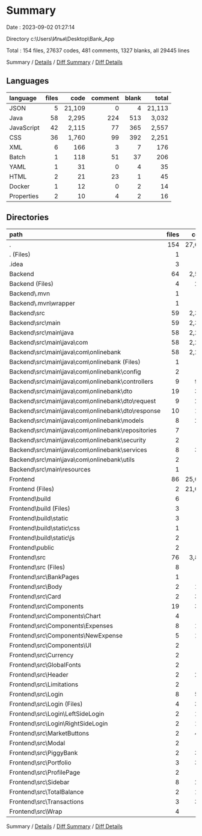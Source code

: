 # Summary

Date : 2023-09-02 01:27:14

Directory c:\\Users\\Илья\\Desktop\\Bank_App

Total : 154 files,  27637 codes, 481 comments, 1327 blanks, all 29445 lines

Summary / [Details](details.md) / [Diff Summary](diff.md) / [Diff Details](diff-details.md)

## Languages
| language | files | code | comment | blank | total |
| :--- | ---: | ---: | ---: | ---: | ---: |
| JSON | 5 | 21,109 | 0 | 4 | 21,113 |
| Java | 58 | 2,295 | 224 | 513 | 3,032 |
| JavaScript | 42 | 2,115 | 77 | 365 | 2,557 |
| CSS | 36 | 1,760 | 99 | 392 | 2,251 |
| XML | 6 | 166 | 3 | 7 | 176 |
| Batch | 1 | 118 | 51 | 37 | 206 |
| YAML | 1 | 31 | 0 | 4 | 35 |
| HTML | 2 | 21 | 23 | 1 | 45 |
| Docker | 1 | 12 | 0 | 2 | 14 |
| Properties | 2 | 10 | 4 | 2 | 16 |

## Directories
| path | files | code | comment | blank | total |
| :--- | ---: | ---: | ---: | ---: | ---: |
| . | 154 | 27,637 | 481 | 1,327 | 29,445 |
| . (Files) | 1 | 31 | 0 | 4 | 35 |
| .idea | 3 | 23 | 0 | 0 | 23 |
| Backend | 64 | 2,577 | 282 | 561 | 3,420 |
| Backend (Files) | 4 | 272 | 54 | 46 | 372 |
| Backend\\.mvn | 1 | 2 | 0 | 1 | 3 |
| Backend\\.mvn\\wrapper | 1 | 2 | 0 | 1 | 3 |
| Backend\\src | 59 | 2,303 | 228 | 514 | 3,045 |
| Backend\\src\\main | 59 | 2,303 | 228 | 514 | 3,045 |
| Backend\\src\\main\\java | 58 | 2,295 | 224 | 513 | 3,032 |
| Backend\\src\\main\\java\\com | 58 | 2,295 | 224 | 513 | 3,032 |
| Backend\\src\\main\\java\\com\\onlinebank | 58 | 2,295 | 224 | 513 | 3,032 |
| Backend\\src\\main\\java\\com\\onlinebank (Files) | 1 | 18 | 3 | 4 | 25 |
| Backend\\src\\main\\java\\com\\onlinebank\\config | 2 | 92 | 63 | 16 | 171 |
| Backend\\src\\main\\java\\com\\onlinebank\\controllers | 9 | 994 | 24 | 119 | 1,137 |
| Backend\\src\\main\\java\\com\\onlinebank\\dto | 19 | 398 | 54 | 131 | 583 |
| Backend\\src\\main\\java\\com\\onlinebank\\dto\\request | 9 | 210 | 27 | 61 | 298 |
| Backend\\src\\main\\java\\com\\onlinebank\\dto\\response | 10 | 188 | 27 | 70 | 285 |
| Backend\\src\\main\\java\\com\\onlinebank\\models | 8 | 262 | 24 | 79 | 365 |
| Backend\\src\\main\\java\\com\\onlinebank\\repositories | 7 | 66 | 21 | 31 | 118 |
| Backend\\src\\main\\java\\com\\onlinebank\\security | 2 | 86 | 6 | 23 | 115 |
| Backend\\src\\main\\java\\com\\onlinebank\\services | 8 | 339 | 27 | 97 | 463 |
| Backend\\src\\main\\java\\com\\onlinebank\\utils | 2 | 40 | 2 | 13 | 55 |
| Backend\\src\\main\\resources | 1 | 8 | 4 | 1 | 13 |
| Frontend | 86 | 25,006 | 199 | 762 | 25,967 |
| Frontend (Files) | 2 | 21,023 | 0 | 2 | 21,025 |
| Frontend\\build | 6 | 65 | 4 | 1 | 70 |
| Frontend\\build (Files) | 3 | 62 | 0 | 1 | 63 |
| Frontend\\build\\static | 3 | 3 | 4 | 0 | 7 |
| Frontend\\build\\static\\css | 1 | 1 | 1 | 0 | 2 |
| Frontend\\build\\static\\js | 2 | 2 | 3 | 0 | 5 |
| Frontend\\public | 2 | 45 | 23 | 2 | 70 |
| Frontend\\src | 76 | 3,873 | 172 | 757 | 4,802 |
| Frontend\\src (Files) | 8 | 71 | 7 | 13 | 91 |
| Frontend\\src\\BankPages | 1 | 15 | 0 | 5 | 20 |
| Frontend\\src\\Body | 2 | 107 | 1 | 16 | 124 |
| Frontend\\src\\Card | 2 | 320 | 15 | 68 | 403 |
| Frontend\\src\\Components | 19 | 376 | 2 | 70 | 448 |
| Frontend\\src\\Components\\Chart | 4 | 76 | 0 | 12 | 88 |
| Frontend\\src\\Components\\Expenses | 8 | 166 | 2 | 31 | 199 |
| Frontend\\src\\Components\\NewExpense | 5 | 123 | 0 | 23 | 146 |
| Frontend\\src\\Components\\UI | 2 | 11 | 0 | 4 | 15 |
| Frontend\\src\\Currency | 2 | 92 | 1 | 13 | 106 |
| Frontend\\src\\GlobalFonts | 2 | 59 | 11 | 17 | 87 |
| Frontend\\src\\Header | 2 | 213 | 13 | 41 | 267 |
| Frontend\\src\\Limitations | 2 | 10 | 0 | 5 | 15 |
| Frontend\\src\\Login | 8 | 583 | 22 | 106 | 711 |
| Frontend\\src\\Login (Files) | 4 | 324 | 15 | 59 | 398 |
| Frontend\\src\\Login\\LeftSideLogin | 2 | 124 | 0 | 19 | 143 |
| Frontend\\src\\Login\\RightSideLogin | 2 | 135 | 7 | 28 | 170 |
| Frontend\\src\\MarketButtons | 2 | 436 | 21 | 93 | 550 |
| Frontend\\src\\Modal | 2 | 66 | 2 | 14 | 82 |
| Frontend\\src\\PiggyBank | 2 | 322 | 19 | 49 | 390 |
| Frontend\\src\\Portfolio | 3 | 367 | 14 | 52 | 433 |
| Frontend\\src\\ProfilePage | 2 | 0 | 0 | 2 | 2 |
| Frontend\\src\\Sidebar | 8 | 246 | 30 | 53 | 329 |
| Frontend\\src\\TotalBalance | 2 | 178 | 6 | 58 | 242 |
| Frontend\\src\\Transactions | 3 | 389 | 8 | 78 | 475 |
| Frontend\\src\\Wrap | 4 | 23 | 0 | 4 | 27 |

Summary / [Details](details.md) / [Diff Summary](diff.md) / [Diff Details](diff-details.md)